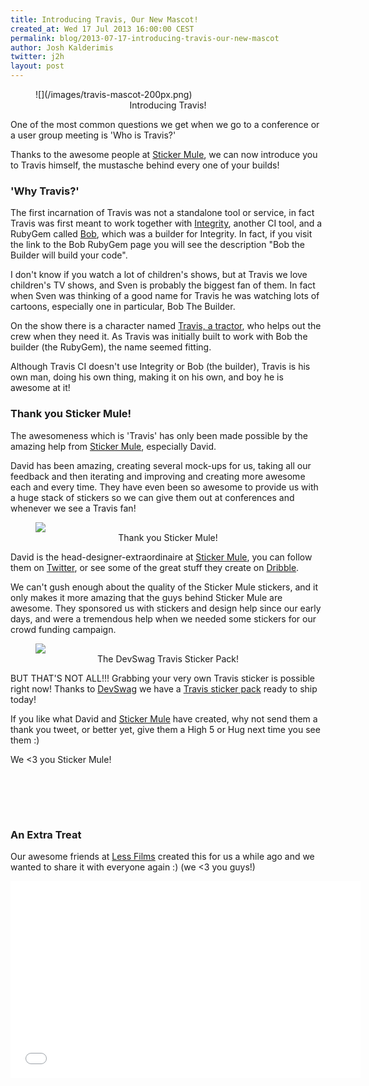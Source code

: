 ```yaml
---
title: Introducing Travis, Our New Mascot!
created_at: Wed 17 Jul 2013 16:00:00 CEST
permalink: blog/2013-07-17-introducing-travis-our-new-mascot
author: Josh Kalderimis
twitter: j2h
layout: post
---
```


<figure class="small right">
  ![](/images/travis-mascot-200px.png)
  <figcaption style="text-align: center">
  Introducing Travis!
  </figcaption>
</figure>

One of the most common questions we get when we go to a conference or a user group meeting is 'Who is Travis?'

Thanks to the awesome people at [Sticker Mule](http://www.stickermule.com/), we can now introduce you to Travis himself, the mustasche behind every one of your builds!

### 'Why Travis?'

The first incarnation of Travis was not a standalone tool or service, in fact Travis was first meant to work together with [Integrity](http://integrityapp.com/), another CI tool, and a RubyGem called [Bob](http://rubygems.org/gems/bob), which was a builder for Integrity. In fact, if you visit the link to the Bob RubyGem page you will see the description "Bob the Builder will build your code".

I don't know if you watch a lot of children's shows, but at Travis we love children's TV shows, and Sven is probably the biggest fan of them. In fact when Sven was thinking of a good name for Travis he was watching lots of cartoons, especially one in particular, Bob The Builder.

On the show there is a character named [Travis, a tractor](http://en.wikipedia.org/wiki/List_of_Bob_the_Builder_characters#Other_vehicles), who helps out the crew when they need it. As Travis was initially built to work with Bob the builder (the RubyGem), the name seemed fitting.

Although Travis CI doesn't use Integrity or Bob (the builder), Travis is his own man, doing his own thing, making it on his own, and boy he is awesome at it!

### Thank you Sticker Mule!

The awesomeness which is 'Travis' has only been made possible by the amazing help from [Sticker Mule](http://www.stickermule.com/), especially David. 

David has been amazing, creating several mock-ups for us, taking all our feedback and then iterating and improving and creating more awesome each and every time. They have even been so awesome to provide us with a huge stack of stickers so we can give them out at conferences and whenever we see a Travis fan!

<figure class="small right">
  <a href="http://stickermule.com"><img
  src="http://assets.stickermule.com/press/sticker-mule-logo-thumb-3.png"/></a>
  <figcaption style="text-align: center">
  Thank you Sticker Mule!
  </figcaption>
</figure>

David is the head-designer-extraordinaire at [Sticker Mule](http://www.stickermule.com/), you can follow them on [Twitter](https://twitter.com/stickermule), or see some of the great stuff they create on [Dribble](http://dribbble.com/stickermule).

We can't gush enough about the quality of the Sticker Mule stickers, and it only makes it more amazing that the guys behind Sticker Mule are awesome. They sponsored us with stickers and design help since our early days, and were a tremendous help when we needed some stickers for our crowd funding campaign.

<figure class="small left">
  <a href="http://devswag.com/products/travis-sticker-bundle-4"><img
  src="http://cdn.shopify.com/s/files/1/0154/2777/products/travis-collection-full_1024x1024.jpg?124"/></a>
  <figcaption style="text-align: center">
  The DevSwag Travis Sticker Pack!
  </figcaption>
</figure>

BUT THAT'S NOT ALL!!! Grabbing your very own Travis sticker is possible right now! Thanks to [DevSwag](http://devswag.com) we have a [Travis sticker pack](http://devswag.com/products/travis-sticker-bundle-4) ready to ship today!

If you like what David and [Sticker Mule](http://www.stickermule.com/) have created, why not send them a thank you tweet, or better yet, give them a High 5 or Hug next time you see them :)

We <3 you Sticker Mule!

<br><br>
------

### An Extra Treat

Our awesome friends at [Less Films](http://lessfilms.com/) created this for us a while ago and we wanted to share it with everyone again :) (we <3 you guys!)

<iframe width="560" height="315" src="//www.youtube.com/embed/UF0VZyvzPvE" frameborder="0" allowfullscreen></iframe>